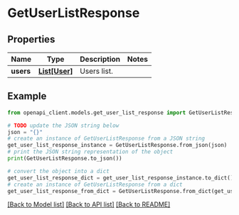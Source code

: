 # GetUserListResponse


## Properties

Name | Type | Description | Notes
------------ | ------------- | ------------- | -------------
**users** | [**List[User]**](User.md) | Users list. | 

## Example

```python
from openapi_client.models.get_user_list_response import GetUserListResponse

# TODO update the JSON string below
json = "{}"
# create an instance of GetUserListResponse from a JSON string
get_user_list_response_instance = GetUserListResponse.from_json(json)
# print the JSON string representation of the object
print(GetUserListResponse.to_json())

# convert the object into a dict
get_user_list_response_dict = get_user_list_response_instance.to_dict()
# create an instance of GetUserListResponse from a dict
get_user_list_response_from_dict = GetUserListResponse.from_dict(get_user_list_response_dict)
```
[[Back to Model list]](../README.md#documentation-for-models) [[Back to API list]](../README.md#documentation-for-api-endpoints) [[Back to README]](../README.md)


